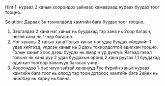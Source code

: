 Hint 1: нураах 2 ханын хоорондох зайнаас хамаараад нураах буудах тоог тооцно.

Solution: Дараах 3н тохиолдолд хамгийн бага буудах тоог тооцно.
1. Зэргэлдээ 2 хана
   нэг ханыг нь буудахад тэр хана нь 2оор багасч, нөгөө хана нь 1-ээр багасна.
2. Нэг хананы 2 талын хана
   Голын ханыг нэг удаа буудах үйлдлийг 1 удаа хийгээд, үлдсэн ханыг нь 3 дахь тохиолдолтой адилхан тооцно. Голын ханыг 2оос дээш буудах нь ямар ч үр дүнгүй. Яагаад гэвэл голынх нь хана руу 2 удаа буудахын оронд 2 хана руугаа 1,1 буудахад адилхан тоогоор хананууд багасах учир.
3. Хоорондоо 1-ээс илүү зайтай хананууд
    Тус бүрийн ханыг нураах хамгийн бага тоог нь олоод тэр тоон дотроос хамгийн бага 2ийнх нь нийлбэр нь хариу нь байна.
   